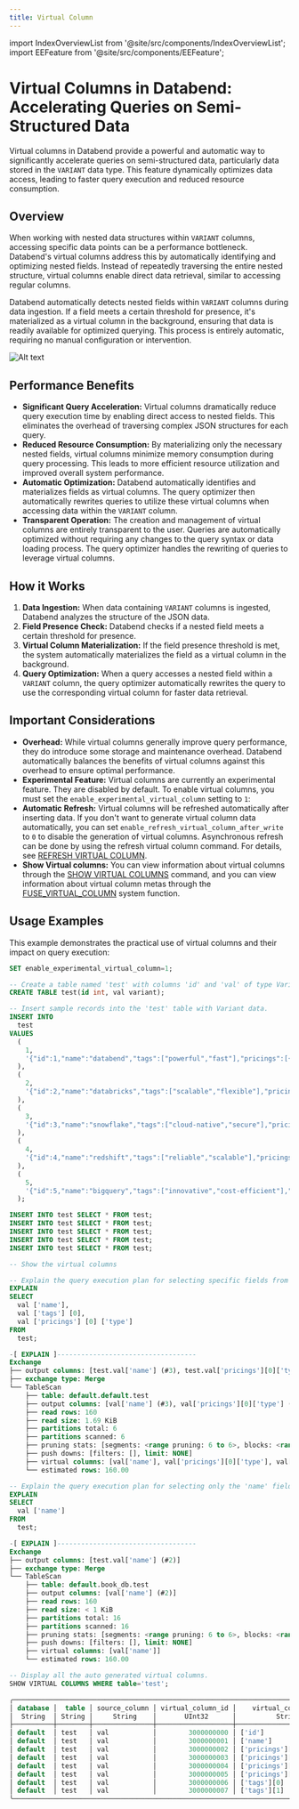 ```yaml
---
title: Virtual Column
---
```


import IndexOverviewList from '@site/src/components/IndexOverviewList';
import EEFeature from '@site/src/components/EEFeature';

<EEFeature featureName='VIRTUAL COLUMN'/>

# Virtual Columns in Databend: Accelerating Queries on Semi-Structured Data

Virtual columns in Databend provide a powerful and automatic way to significantly accelerate queries on semi-structured data, particularly data stored in the `VARIANT` data type. This feature dynamically optimizes data access, leading to faster query execution and reduced resource consumption.

## Overview

When working with nested data structures within `VARIANT` columns, accessing specific data points can be a performance bottleneck. Databend's virtual columns address this by automatically identifying and optimizing nested fields. Instead of repeatedly traversing the entire nested structure, virtual columns enable direct data retrieval, similar to accessing regular columns.

Databend automatically detects nested fields within `VARIANT` columns during data ingestion. If a field meets a certain threshold for presence, it's materialized as a virtual column in the background, ensuring that data is readily available for optimized querying. This process is entirely automatic, requiring no manual configuration or intervention.

![Alt text](/img/sql/virtual-column.png)

## Performance Benefits

*   **Significant Query Acceleration:** Virtual columns dramatically reduce query execution time by enabling direct access to nested fields. This eliminates the overhead of traversing complex JSON structures for each query.
*   **Reduced Resource Consumption:** By materializing only the necessary nested fields, virtual columns minimize memory consumption during query processing. This leads to more efficient resource utilization and improved overall system performance.
*   **Automatic Optimization:** Databend automatically identifies and materializes fields as virtual columns. The query optimizer then automatically rewrites queries to utilize these virtual columns when accessing data within the `VARIANT` column.
*   **Transparent Operation:** The creation and management of virtual columns are entirely transparent to the user. Queries are automatically optimized without requiring any changes to the query syntax or data loading process. The query optimizer handles the rewriting of queries to leverage virtual columns.

## How it Works

1.  **Data Ingestion:** When data containing `VARIANT` columns is ingested, Databend analyzes the structure of the JSON data.
2.  **Field Presence Check:** Databend checks if a nested field meets a certain threshold for presence.
3.  **Virtual Column Materialization:** If the field presence threshold is met, the system automatically materializes the field as a virtual column in the background.
4.  **Query Optimization:** When a query accesses a nested field within a `VARIANT` column, the query optimizer automatically rewrites the query to use the corresponding virtual column for faster data retrieval.

## Important Considerations

*   **Overhead:** While virtual columns generally improve query performance, they do introduce some storage and maintenance overhead. Databend automatically balances the benefits of virtual columns against this overhead to ensure optimal performance.
*   **Experimental Feature:** Virtual columns are currently an experimental feature. They are disabled by default. To enable virtual columns, you must set the `enable_experimental_virtual_column` setting to `1`:
*   **Automatic Refresh:** Virtual columns will be refreshed automatically after inserting data. If you don't want to generate virtual column data automatically, you can set `enable_refresh_virtual_column_after_write` to `0` to disable the generation of virtual columns. Asynchronous refresh can be done by using the refresh virtual column command. For details, see [REFRESH VIRTUAL COLUMN](/sql/sql-reference/sql-commands/ddl/virtual-column/refresh-virtual-column.md).
*   **Show Virtual columns:** You can view information about virtual columns through the [SHOW VIRTUAL COLUMNS](/sql/sql-reference/sql-commands/ddl/virtual-column/show-virtual-columns.md) command, and you can view information about virtual column metas through the [FUSE_VIRTUAL_COLUMN](/sql/sql-reference/sql-functions/system-functions/fuse_virtual_column.md) system function.

## Usage Examples

This example demonstrates the practical use of virtual columns and their impact on query execution:

```sql
SET enable_experimental_virtual_column=1;

-- Create a table named 'test' with columns 'id' and 'val' of type Variant.
CREATE TABLE test(id int, val variant);

-- Insert sample records into the 'test' table with Variant data.
INSERT INTO
  test
VALUES
  (
    1,
    '{"id":1,"name":"databend","tags":["powerful","fast"],"pricings":[{"type":"Standard","price":"Pay as you go"},{"type":"Enterprise","price":"Custom"}]}'
  ),
  (
    2,
    '{"id":2,"name":"databricks","tags":["scalable","flexible"],"pricings":[{"type":"Free","price":"Trial"},{"type":"Premium","price":"Subscription"}]}'
  ),
  (
    3,
    '{"id":3,"name":"snowflake","tags":["cloud-native","secure"],"pricings":[{"type":"Basic","price":"Pay per second"},{"type":"Enterprise","price":"Annual"}]}'
  ),
  (
    4,
    '{"id":4,"name":"redshift","tags":["reliable","scalable"],"pricings":[{"type":"On-Demand","price":"Pay per usage"},{"type":"Reserved","price":"1 year contract"}]}'
  ),
  (
    5,
    '{"id":5,"name":"bigquery","tags":["innovative","cost-efficient"],"pricings":[{"type":"Flat Rate","price":"Monthly"},{"type":"Flex","price":"Per query"}]}'
  );

INSERT INTO test SELECT * FROM test;
INSERT INTO test SELECT * FROM test;
INSERT INTO test SELECT * FROM test;
INSERT INTO test SELECT * FROM test;
INSERT INTO test SELECT * FROM test;

-- Show the virtual columns

-- Explain the query execution plan for selecting specific fields from the table.
EXPLAIN
SELECT
  val ['name'],
  val ['tags'] [0],
  val ['pricings'] [0] ['type']
FROM
  test;

-[ EXPLAIN ]-----------------------------------
Exchange
├── output columns: [test.val['name'] (#3), test.val['pricings'][0]['type'] (#5), test.val['tags'][0] (#8)]
├── exchange type: Merge
└── TableScan
    ├── table: default.default.test
    ├── output columns: [val['name'] (#3), val['pricings'][0]['type'] (#5), val['tags'][0] (#8)]
    ├── read rows: 160
    ├── read size: 1.69 KiB
    ├── partitions total: 6
    ├── partitions scanned: 6
    ├── pruning stats: [segments: <range pruning: 6 to 6>, blocks: <range pruning: 6 to 6>]
    ├── push downs: [filters: [], limit: NONE]
    ├── virtual columns: [val['name'], val['pricings'][0]['type'], val['tags'][0]]
    └── estimated rows: 160.00

-- Explain the query execution plan for selecting only the 'name' field from the table.
EXPLAIN
SELECT
  val ['name']
FROM
  test;

-[ EXPLAIN ]-----------------------------------
Exchange
├── output columns: [test.val['name'] (#2)]
├── exchange type: Merge
└── TableScan
    ├── table: default.book_db.test
    ├── output columns: [val['name'] (#2)]
    ├── read rows: 160
    ├── read size: < 1 KiB
    ├── partitions total: 16
    ├── partitions scanned: 16
    ├── pruning stats: [segments: <range pruning: 6 to 6>, blocks: <range pruning: 16 to 16>]
    ├── push downs: [filters: [], limit: NONE]
    ├── virtual columns: [val['name']]
    └── estimated rows: 160.00

-- Display all the auto generated virtual columns.
SHOW VIRTUAL COLUMNS WHERE table='test';

╭────────────────────────────────────────────────────────────────────────────────────────────────────────╮
│ database │  table │ source_column │ virtual_column_id │    virtual_column_name   │ virtual_column_type │
│  String  │ String │     String    │       UInt32      │          String          │        String       │
├──────────┼────────┼───────────────┼───────────────────┼──────────────────────────┼─────────────────────┤
│ default  │ test   │ val           │        3000000000 │ ['id']                   │ UInt64              │
│ default  │ test   │ val           │        3000000001 │ ['name']                 │ String              │
│ default  │ test   │ val           │        3000000002 │ ['pricings'][0]['price'] │ String              │
│ default  │ test   │ val           │        3000000003 │ ['pricings'][0]['type']  │ String              │
│ default  │ test   │ val           │        3000000004 │ ['pricings'][1]['price'] │ String              │
│ default  │ test   │ val           │        3000000005 │ ['pricings'][1]['type']  │ String              │
│ default  │ test   │ val           │        3000000006 │ ['tags'][0]              │ String              │
│ default  │ test   │ val           │        3000000007 │ ['tags'][1]              │ String              │
╰────────────────────────────────────────────────────────────────────────────────────────────────────────╯
```
